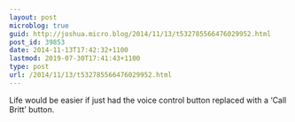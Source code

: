 ```yaml
---
layout: post
microblog: true
guid: http://joshua.micro.blog/2014/11/13/t532785566476029952.html
post_id: 39853
date: 2014-11-13T17:42:32+1100
lastmod: 2019-07-30T17:41:43+1100
type: post
url: /2014/11/13/t532785566476029952.html
---
```

Life would be easier if just had the voice control button replaced with a ‘Call Britt’ button.
